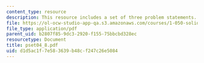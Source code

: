 ```yaml
---
content_type: resource
description: This resource includes a set of three problem statements.
file: https://ol-ocw-studio-app-qa.s3.amazonaws.com/courses/1-050-solid-mechanics-fall-2004/d1d5ac1f7e583639b48cf247c26e5084_pset04_8.pdf
file_type: application/pdf
parent_uid: b2807f85-9dc3-2920-f155-75bbcbd328ec
resourcetype: Document
title: pset04_8.pdf
uid: d1d5ac1f-7e58-3639-b48c-f247c26e5084
---
```

